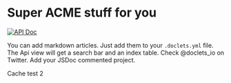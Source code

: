 # Super ACME stuff for you

[![API Doc](https://doclets.io/lipp/acme-jsdoc-example/master.svg)](https://doclets.io/lipp/acme-jsdoc-example/master)

You can add markdown articles. Just add them to your `.doclets.yml` file. 
The Api view will get a search bar and an index table. Check @doclets_io on Twitter. Add your JSDoc commented project.

Cache test 2
